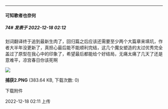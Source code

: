 

*****

####  可知歌者也奈何  
##### 74#       发表于 2022-12-18 02:12

划词翻译终于追到最新生肉了，回归篇之后应该还需要至少两个大篇章来填坑，作者大半年没更新了，真担心最后能不能顺利完结，这几个魔女塑造的太过优秀完全盖过了原型在我心中的印象了，希望最后都能给个好结局，无痛太痛了几天了还是意难平，凉宫春日你该死啊

<img src="https://img.saraba1st.com/forum/202212/18/021157qz08tdzeasasfnd2.png" referrerpolicy="no-referrer">

<strong>捕获2.PNG</strong> (383.64 KB, 下载次数: 0)

下载附件

2022-12-18 02:11 上传

